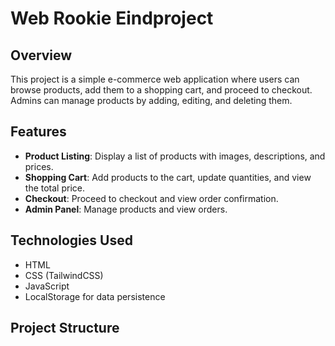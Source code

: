 # Web Rookie Eindproject

## Overview
This project is a simple e-commerce web application where users can browse products, add them to a shopping cart, and proceed to checkout. Admins can manage products by adding, editing, and deleting them.

## Features
- **Product Listing**: Display a list of products with images, descriptions, and prices.
- **Shopping Cart**: Add products to the cart, update quantities, and view the total price.
- **Checkout**: Proceed to checkout and view order confirmation.
- **Admin Panel**: Manage products and view orders.

## Technologies Used
- HTML
- CSS (TailwindCSS)
- JavaScript
- LocalStorage for data persistence

## Project Structure
